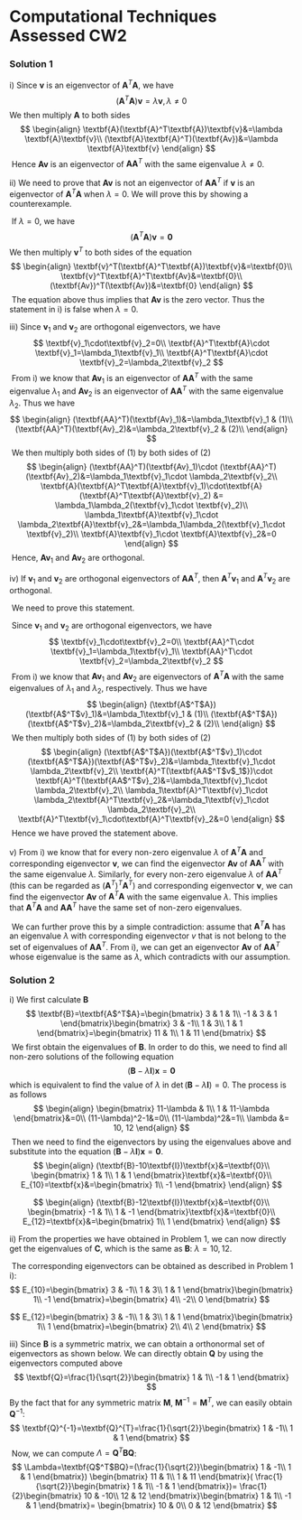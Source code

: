 # Computational Techniques Assessed CW2

### Solution 1

i) Since $\textbf{v}$ is an eigenvector of $\textbf{A}^T\textbf{A}$, we have
$$
(\textbf{A}^T\textbf{A})\textbf{v}=\lambda \textbf{v}, \lambda \ne 0
$$
​	We then multiply $\textbf{A}$ to both sides
$$
\begin{align}
\textbf{A}(\textbf{A}^T\textbf{A})\textbf{v}&=\lambda \textbf{A}\textbf{v}\\
(\textbf{A}\textbf{A}^T)(\textbf{Av})&=\lambda \textbf{A}\textbf{v}
\end{align}
$$
​	Hence $\textbf{Av}$ is an eigenvector of $\textbf{AA}^T$ with the same eigenvalue $\lambda\ne 0$.

ii) We need to prove that $\textbf{Av}$ is not an eigenvector of $\textbf{AA}^T$ if $\textbf{v}$ is an eigenvector of $\textbf{A}^T\textbf{A}$ when $\lambda =0$. We will prove this by showing a counterexample.

​	If $\lambda =0$, we have
$$
(\textbf{A}^T\textbf{A})\textbf{v}=\textbf{0}
$$
​	We then multiply $\textbf{v}^T$ to both sides of the equation
$$
\begin{align}
\textbf{v}^T(\textbf{A}^T\textbf{A})\textbf{v}&=\textbf{0}\\
\textbf{v}^T\textbf{A}^T\textbf{Av}&=\textbf{0}\\
(\textbf{Av})^T(\textbf{Av})&=\textbf{0}
\end{align}
$$
​	The equation above thus implies that $\textbf{Av}$ is the zero vector. Thus the statement in i) is false when $\lambda =0$.

iii) Since $\textbf{v}_1$ and $\textbf{v}_2$ are orthogonal eigenvectors, we have
$$
\textbf{v}_1\cdot\textbf{v}_2=0\\
\textbf{A}^T\textbf{A}\cdot \textbf{v}_1=\lambda_1\textbf{v}_1\\
\textbf{A}^T\textbf{A}\cdot \textbf{v}_2=\lambda_2\textbf{v}_2
$$
​	From i) we know that $\textbf{Av}_1$ is an eigenvector of $\textbf{AA}^T$ with the same eigenvalue $\lambda_1$ and $\textbf{Av}_2$ is an eigenvector of $\textbf{AA}^T$ with the same eigenvalue $\lambda_2$. Thus we have
$$
\begin{align}
(\textbf{AA}^T)(\textbf{Av}_1)&=\lambda_1\textbf{v}_1 & (1)\\
(\textbf{AA}^T)(\textbf{Av}_2)&=\lambda_2\textbf{v}_2 & (2)\\
\end{align}
$$
​	We then multiply both sides of $(1)$ by both sides of $(2)$
$$
\begin{align}
(\textbf{AA}^T)(\textbf{Av}_1)\cdot (\textbf{AA}^T)(\textbf{Av}_2)&=\lambda_1\textbf{v}_1\cdot \lambda_2\textbf{v}_2\\
\textbf{A}(\textbf{A}^T\textbf{A}\textbf{v}_1)\cdot\textbf{A}(\textbf{A}^T\textbf{A}\textbf{v}_2) &= \lambda_1\lambda_2(\textbf{v}_1\cdot \textbf{v}_2)\\
\lambda_1\textbf{A}\textbf{v}_1\cdot \lambda_2\textbf{A}\textbf{v}_2&=\lambda_1\lambda_2(\textbf{v}_1\cdot \textbf{v}_2)\\
\textbf{A}\textbf{v}_1\cdot \textbf{A}\textbf{v}_2&=0
\end{align}
$$
​	Hence, $\textbf{Av}_1$ and $\textbf{Av}_2$ are orthogonal.

iv) If $\textbf{v}_1$ and $\textbf{v}_2$ are orthogonal eigenvectors of $\textbf{AA}^T$, then $\textbf{A$^T$v}_1$ and $\textbf{A$^T$v}_2$ are orthogonal.

​	We need to prove this statement.

​	Since $\textbf{v}_1$ and $\textbf{v}_2$ are orthogonal eigenvectors, we have
$$
\textbf{v}_1\cdot\textbf{v}_2=0\\
\textbf{AA}^T\cdot \textbf{v}_1=\lambda_1\textbf{v}_1\\
\textbf{AA}^T\cdot \textbf{v}_2=\lambda_2\textbf{v}_2
$$
​	From i) we know that $\textbf{Av}_1$ and $\textbf{Av}_2$ are eigenvectors of $\textbf{A}^T\textbf{A}$ with the same eigenvalues of $\lambda_1$ and $\lambda_2$, respectively. Thus we have
$$
\begin{align}
(\textbf{A$^T$A})(\textbf{A$^T$v}_1)&=\lambda_1\textbf{v}_1 & (1)\\
(\textbf{A$^T$A})(\textbf{A$^T$v}_2)&=\lambda_2\textbf{v}_2 & (2)\\
\end{align}
$$
​	We then multiply both sides of $(1)$ by both sides of $(2)$
$$
\begin{align}
(\textbf{A$^T$A})(\textbf{A$^T$v}_1)\cdot (\textbf{A$^T$A})(\textbf{A$^T$v}_2)&=\lambda_1\textbf{v}_1\cdot \lambda_2\textbf{v}_2\\
\textbf{A}^T(\textbf{AA$^T$v$_1$})\cdot \textbf{A}^T(\textbf{AA$^T$v}_2)&=\lambda_1\textbf{v}_1\cdot \lambda_2\textbf{v}_2\\
\lambda_1\textbf{A}^T\textbf{v}_1\cdot \lambda_2\textbf{A}^T\textbf{v}_2&=\lambda_1\textbf{v}_1\cdot \lambda_2\textbf{v}_2\\
\textbf{A}^T\textbf{v}_1\cdot\textbf{A}^T\textbf{v}_2&=0
\end{align}
$$
​	Hence we have proved the statement above.

v) From i) we know that for every non-zero eigenvalue $\lambda$ of $\textbf{A$^T$A}$ and corresponding eigenvector $\textbf{v}$, we can find the eigenvector $\textbf{Av}$ of $\textbf{AA}^T$ with the same eigenvalue $\lambda$. Similarly, for every non-zero eigenvalue $\lambda$ of $\textbf{AA}^T$ (this can be regarded as $(\textbf{A$^T$})^T\textbf{A}^T$) and corresponding eigenvector $\textbf{v}$, we can find the eigenvector $\textbf{Av}$ of $\textbf{A$^T$A}$ with the same eigenvalue $\lambda$. This implies that $\textbf{A$^T$A}$ and $\textbf{AA}^T$ have the same set of non-zero eigenvalues.

​	We can further prove this by a simple contradiction: assume that $\textbf{A$^T$A}$ has an eigenvalue $\lambda$ with corresponding eigenvector $v$ that is not belong to the set of eigenvalues of $\textbf{AA}^T$. From i), we can get an eigenvector $\textbf{Av}$ of $\textbf{AA}^T$ whose eigenvalue is the same as $\lambda$, which contradicts with our assumption.

### Solution 2

i) We first calculate $\textbf{B}$
$$
\textbf{B}=\textbf{A$^T$A}=\begin{bmatrix}
3 & 1 & 1\\
-1 & 3 & 1
\end{bmatrix}\begin{bmatrix}
3 & -1\\
1 & 3\\
1 & 1
\end{bmatrix}=\begin{bmatrix}
11 & 1\\
1 & 11
\end{bmatrix}
$$
​	We first obtain the eigenvalues of $\textbf{B}$. In order to do this, we need to find all non-zero solutions of the following equation
$$
(\textbf{B}-\lambda\textbf{I})\textbf{x}=\textbf{0}
$$
​	which is equivalent to find the value of $\lambda$ in $\det(\textbf{B}-\lambda\textbf{I})=0$. The process is as follows
$$
\begin{align}
\begin{bmatrix}
11-\lambda & 1\\
1 & 11-\lambda
\end{bmatrix}&=0\\
(11-\lambda)^2-1&=0\\
(11-\lambda)^2&=1\\
\lambda &= 10, 12
\end{align}
$$
​	Then we need to find the eigenvectors by using the eigenvalues above and substitute into the equation $(\textbf{B}-\lambda\textbf{I})\textbf{x}=\textbf{0}$.
$$
\begin{align}
(\textbf{B}-10\textbf{I})\textbf{x}&=\textbf{0}\\
\begin{bmatrix}
1 & 1\\
1 & 1
\end{bmatrix}\textbf{x}&=\textbf{0}\\
E_{10}=\textbf{x}&=\begin{bmatrix}
1\\
-1
\end{bmatrix}
\end{align}
$$

$$
\begin{align}
(\textbf{B}-12\textbf{I})\textbf{x}&=\textbf{0}\\
\begin{bmatrix}
-1 & 1\\
1 & -1
\end{bmatrix}\textbf{x}&=\textbf{0}\\
E_{12}=\textbf{x}&=\begin{bmatrix}
1\\
1
\end{bmatrix}
\end{align}
$$

ii) From the properties we have obtained in Problem 1, we can now directly get the eigenvalues of $\textbf{C}$, which is the same as $\textbf{B}$: $\lambda=10,12$.

​	The corresponding eigenvectors can be obtained as described in Problem 1 i):
$$
E_{10}=\begin{bmatrix}
3 & -1\\
1 & 3\\
1 & 1
\end{bmatrix}\begin{bmatrix}
1\\
-1
\end{bmatrix}=\begin{bmatrix}
4\\
-2\\
0
\end{bmatrix}
$$

$$
E_{12}=\begin{bmatrix}
3 & -1\\
1 & 3\\
1 & 1
\end{bmatrix}\begin{bmatrix}
1\\
1
\end{bmatrix}=\begin{bmatrix}
2\\
4\\
2
\end{bmatrix}
$$

iii)  Since $\textbf{B}$ is a symmetric matrix, we can obtain a orthonormal set of eigenvectors as shown below. We can directly obtain $\textbf{Q}$ by using the eigenvectors computed above
$$
\textbf{Q}=\frac{1}{\sqrt{2}}\begin{bmatrix}
1 & 1\\
-1 & 1
\end{bmatrix}
$$
 	By the fact that for any symmetric matrix $\textbf{M}$, $\textbf{M}^{-1}=\textbf{M}^T$, we can easily obtain $\textbf{Q}^{-1}$:
$$
\textbf{Q}^{-1}=\textbf{Q}^{T}=\frac{1}{\sqrt{2}}\begin{bmatrix}
1 & -1\\
1 & 1
\end{bmatrix}
$$
​	 Now, we can compute $\Lambda = \textbf{Q$^T$BQ}$:
$$
\Lambda=\textbf{Q$^T$BQ}=(\frac{1}{\sqrt{2}}\begin{bmatrix}
1 & -1\\
1 & 1
\end{bmatrix})
\begin{bmatrix}
11 & 1\\
1 & 11
\end{bmatrix}(
\frac{1}{\sqrt{2}}\begin{bmatrix}
1 & 1\\
-1 & 1
\end{bmatrix})=
\frac{1}{2}\begin{bmatrix}
10 & -10\\
12 & 12
\end{bmatrix}\begin{bmatrix}
1 & 1\\
-1 & 1
\end{bmatrix}=
\begin{bmatrix}
10 & 0\\
0 & 12
\end{bmatrix}
$$
